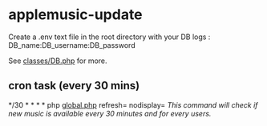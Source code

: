 # applemusic-update

Create a .env text file in the root directory with your DB logs :  
DB_name:DB_username:DB_password  

See [classes/DB.php](classes/DB.php) for more.

## cron task (every 30 mins)
\*/30  * * * * php [global.php](global.php) refresh= nodisplay=
*This command will check if new music is available every 30 minutes and for every users.*
